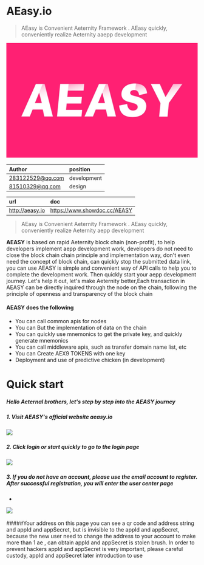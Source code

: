 # AEasy.io

> AEasy is Convenient Aeternity Framework . AEasy quickly, conveniently realize Aeternity aaepp development

![](https://github.com/sunbx/AEasy.io/blob/master/aeasy.jpeg?raw=true)

|Author|position|
|:----    |:---  
|283122529@qq.com|development|
|81510329@qq.com |design|

|url|doc|
 |:---   |:---   |
|http://aeasy.io  | https://www.showdoc.cc/AEASY |


> AEasy is Convenient Aeternity Framework . AEasy quickly, conveniently realize Aeternity aepp development


**AEASY**   is based on rapid Aeternity block chain (non-profit), to help developers implement aepp development work, developers do not need to close the block chain chain principle and implementation way, don't even need the concept of block chain, can quickly stop the submitted data link, you can use AEASY is simple and convenient way of API calls to help you to complete the development work. Then quickly start your aepp development journey. Let's help it out, let's make Aeternity better,Each transaction in AEASY can be directly inquired through the node on the chain, following the principle of openness and transparency of the block chain

####     **AEASY** does the following
- You can call common apis for nodes
- You can But the implementation of data on the chain
- You can quickly use mnemonics to get the private key, and quickly generate mnemonics
- You can call middleware apis, such as transfer domain name list, etc
- You can Create AEX9 TOKENS with one key
- Deployment and use of predictive chicken (in development)



# Quick start

##### Hello Aeternal brothers, let's step by step into the AEASY journey

##### 1. Visit AEASY's official website aeasy.io

![](https://www.showdoc.cc/server/api/common/visitfile/sign/2607f2f8073d168e02c680e58b7b3ba9?showdoc=.jpg)

##### 2. Click login or start quickly to go to the login page

![](https://www.showdoc.cc/server/api/common/visitfile/sign/20e1f67ba9e812a8838892fe9934091d?showdoc=.jpg)

##### 3. If you do not have an account, please use the email account to register. After successful registration, you will enter the user center page
-
![](https://www.showdoc.cc/server/api/common/visitfile/sign/29e96c591dd74cb34d3c4cbf60cd5d08?showdoc=.jpg)


#####Your address on this page you can see a qr code and address string and appId and appSecret, but is invisible to the appId and appSecret, because the new user need to change the address to your account to make more than 1 ae , can obtain appId and appSecret is stolen brush. In order to prevent hackers appId and appSecret is very important, please careful custody, appId and appSecret later introduction to use
